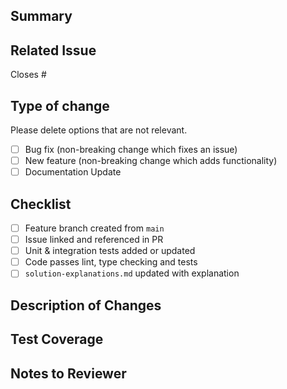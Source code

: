 ## Summary

<!-- Please include a summary of the changes and the related issue. Please also include relevant motivation and context. -->

## Related Issue

Closes #<!-- Issue number -->

## Type of change

Please delete options that are not relevant.

- [ ] Bug fix (non-breaking change which fixes an issue)
- [ ] New feature (non-breaking change which adds functionality)
- [ ] Documentation Update

## Checklist

- [ ] Feature branch created from `main`
- [ ] Issue linked and referenced in PR
- [ ] Unit & integration tests added or updated
- [ ] Code passes lint, type checking and tests
- [ ] `solution-explanations.md` updated with explanation

## Description of Changes

<!-- Bullet points or short paragraphs summarizing what you did -->

## Test Coverage

<!-- List the new tests that were added and what scenarios are covered -->

## Notes to Reviewer

<!-- Anything you'd like the reviewer to focus on or consider -->
